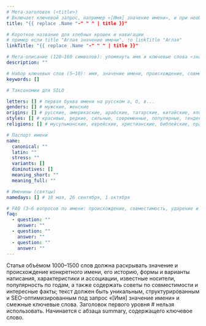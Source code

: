 ```yaml
---
# Мета-заголовок (<title>)
# Включает ключевой запрос, например «[Имя] значение имени», и при необходимости расширения для SEO.
title: "{{ replace .Name "-" " " | title }}"

# Короткое название для хлебных крошек и навигации
# пример если title "Аглая значение имени", то linkTitle "Аглая"
linkTitle: "{{ replace .Name "-" " " | title }}"

# Мета-описание (120–160 символов): упомянуть имя и ключевые слова «значение», «происхождение», «характер».
description: ""

# Набор ключевых слов (5–10): имя, значение имени, происхождение, совместимость, характер, популярность.
keywords: []

# Таксономии для SILO

letters: [] # первая буква имени на русском а, б, в...
genders: [] # мужские, женские
origins: [] # русские, америкаские, арабские, татарские, китайские, японские, корейские, тайваньские, индонезийские, вьетнамские, кыргызские, казахские, узбекские, таджикские, азербайджанские, грузинские, элфийские, эльфийские, эльфийские, etc.
styles: [] # красивые, редкие, сильные, современные, популярные, тенденции, etc.
religions: [] # мусульманские, еврейские, христианские, библейские, православные, иудейские, etc.

# Паспорт имени
name:
  canonical: ""
  latin: ""
  stress: ""
  variants: []
  diminutives: []
  meaning_short: ""
  meaning_full: ""

# Именины (святцы)
namedays: [] # 18 мая, 26 сентября, 1 октября

# FAQ (3–6 вопросов по имени: происхождение, совместимость, ударение и т.п.)
faq:
  - question: ""
    answer: ""
  - question: ""
    answer: ""
  - question: ""
    answer: ""
---
```


Статья объёмом 1000–1500 слов должна раскрывать значение и происхождение конкретного имени, его историю, формы и варианты написания, характеристики и ассоциации, известные носители, популярность по годам, а также содержать советы по совместимости и интересные факты; текст должен быть уникальным, структурированным и SEO-оптимизированным под запрос «[Имя] значение имени» и смежные ключевые слова. Заголовок первого уровня # нельзя использовать. Начинается с абзаца summary, содержащего ключевое слово.
